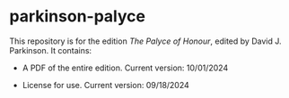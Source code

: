 # parkinson-palyce

This repository is for the edition _The Palyce of Honour_, edited by David J. Parkinson. It contains:

- A PDF of the entire edition. Current version: 10/01/2024

- License for use. Current version: 09/18/2024
